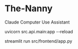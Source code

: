 # The-Nanny
Claude Computer Use Assistant


uvicorn src.api.main:app --reload


streamlit run src/frontend/app.py